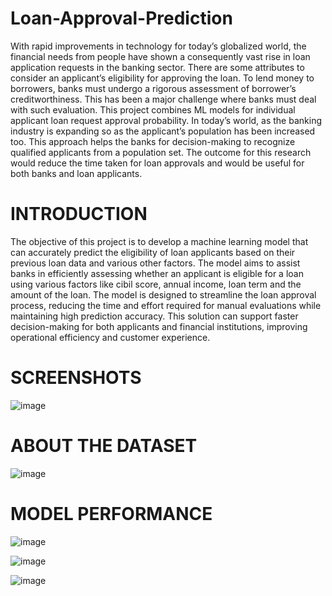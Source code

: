 # Loan-Approval-Prediction

With rapid improvements in technology for today’s globalized world, the financial needs from people 
have shown a consequently vast rise in loan application requests in the banking sector. There are some 
attributes to consider an applicant’s eligibility for approving the loan. To lend money to borrowers, 
banks must undergo a rigorous assessment of borrower’s creditworthiness. This has been a major 
challenge where banks must deal with such evaluation. This project combines ML models for 
individual applicant loan request approval probability. In today’s world, as the banking industry is 
expanding so as the applicant’s population has been increased too. This approach helps the banks for 
decision-making to recognize qualified applicants from a population set. The outcome for this research 
would reduce the time taken for loan approvals and would be useful for both banks and loan applicants. 


# **INTRODUCTION**

The objective of this project is to develop a machine learning model that can accurately predict the 
eligibility of loan applicants based on their previous loan data and various other factors. The model 
aims to assist banks in efficiently assessing whether an applicant is eligible for a loan using various 
factors like cibil score, annual income, loan term and the amount of the loan. The model is designed to 
streamline the loan approval process, reducing the time and effort required for manual evaluations 
while maintaining high prediction accuracy. This solution can support faster decision-making for both 
applicants and financial institutions, improving operational efficiency and customer experience. 

# **SCREENSHOTS**
![image](https://github.com/user-attachments/assets/38232ff6-1535-48ce-a2e6-0e199fffbb91)

# **ABOUT THE DATASET**
![image](https://github.com/user-attachments/assets/3c0c48d3-eb58-4edf-835b-0d5fec0af3a0)

# **MODEL PERFORMANCE**
![image](https://github.com/user-attachments/assets/4dde3ada-46a5-4d97-99f9-ae02794b0945)

![image](https://github.com/user-attachments/assets/a3b94a33-c538-4b32-9117-4347a47f0ced)

![image](https://github.com/user-attachments/assets/69055a0b-8285-4c87-8026-e9e10fa46d70)






